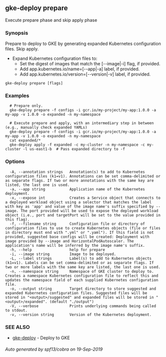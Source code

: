 ## gke-deploy prepare

Execute prepare phase and skip apply phase

### Synopsis

Prepare to deploy to GKE by generating expanded Kubernetes configuration files. Skip apply.

- Expand Kubernetes configuration files to:
  - Set the digest of images that match the [--image|-i] flag, if provided.
  - Add app.kubernetes.io/name=[--app|-a] label, if provided.
  - Add app.kubernetes.io/version=[--version|-v] label, if provided.


```
gke-deploy prepare [flags]
```

### Examples

```
  # Prepare only.
  gke-deploy prepare -f configs -i gcr.io/my-project/my-app:1.0.0 -a my-app -v 1.0.0 -o expanded -n my-namespace

  # Execute prepare and apply, with an intermediary step in between (e.g., manually check expanded YAMLs)
  gke-deploy prepare -f configs -i gcr.io/my-project/my-app:1.0.0 -a my-app -v 1.0.0 -o expanded -n my-namespace
  cat expanded/*
  gke-deploy apply -f expanded -c my-cluster -n my-namespace -c my-cluster -l us-east1-b  # Pass expanded directory to -f
```

### Options

```
  -A, --annotation strings   Annotation(s) to add to Kubernetes configuration files (k1=v1). Annotations can be set comma-delimited or as separate flags. If two or more annotations with the same key are listed, the last one is used.
  -a, --app string           Application name of the Kubernetes deployment.
  -x, --expose int           Creates a Service object that connects to a deployed workload object using a selector that matches the label with key as 'app' and value of the image name's suffix specified by --image. The port provided will be used to expose the deployed workload object (i.e., port and targetPort will be set to the value provided in this flag).
  -f, --filename string      Configuration file or directory of configuration files to use to create Kubernetes objects (file or files in directory must end with ".yml" or ".yaml"). If this field is not provided, suggested base configs will be created: Deployment with image provided by --image and HorizontalPodAutoscaler. The application's name will be inferred by the image name's suffix.
  -h, --help                 help for prepare
  -i, --image string         Image to be deployed.
  -L, --label strings        Label(s) to add to Kubernetes objects (k1=v1). Labels can be set comma-delimited or as separate flags. If two or more labels with the same key are listed, the last one is used.
  -n, --namespace string     Namespace of GKE cluster to deploy to. Creates a namespace Kubernetes configuration file to reflect this and updates the namespace field of each supplied Kubernetes configuration file.
  -o, --output string        Target directory to store suggested and expanded Kubernetes configuration files. Suggested files will be stored in "<output>/suggested" and expanded files will be stored in "<output>/expanded". (default "./output")
  -V, --verbose              Prints underlying commands being called to stdout.
  -v, --version string       Version of the Kubernetes deployment.
```

### SEE ALSO

* [gke-deploy](gke-deploy.md)	 - Deploy to GKE

###### Auto generated by spf13/cobra on 19-Sep-2019
